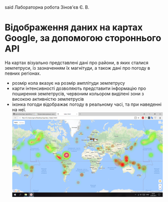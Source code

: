 said Лабораторна робота Зінов'єв Є. В. 
# Відображення даних на картах Google, за допомогою стороннього АРІ

На картах візуально представлені дані про райони, в яких сталися землетруси, із зазначенням їх магнітуди, а також дані про погоду в певних регіонах.
- розмір кола вказує на розмір амплітуди землетрусу
- карти інтенсивності дозволяють представити інформацію про поширення землетрусів, червоним кольором виділені зони з високою активністю землетрусів
- іконка погоди відображає погоду в реальному часі, та при наведенні на неї.
![](https://github.com/igorsohan/kpp/blob/master/lab_1/IMG.PNG)
